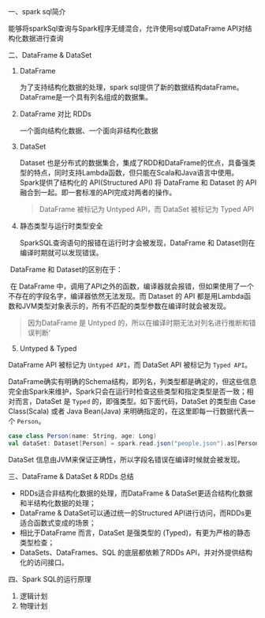 一、spark sql简介

能够将sparkSql查询与Spark程序无缝混合，允许使用sql或DataFrame API对结构化数据进行查询

二、DataFrame & DataSet

1. DataFrame

   为了支持结构化数据的处理，spark sql提供了新的数据结构dataFrame。DataFrame是一个具有列名组成的数据集。

2. DataFrame 对比 RDDs

   一个面向结构化数据、一个面向非结构化数据

3. DataSet

   Dataset 也是分布式的数据集合，集成了RDD和DataFrame的优点，具备强类型的特点，同时支持Lambda函数，但只能在Scala和Java语言中使用。Spark提供了结构化的 API(Structured API) 将 DataFrame 和 Dataset 的 API 融合到一起。即一套标准的API完成对两者的操作。

   > DataFrame 被标记为 Untyped API，而 DataSet 被标记为 Typed API

4. 静态类型与运行时类型安全

   SparkSQL查询语句的报错在运行时才会被发现，DataFrame 和 Dataset则在编译时期就可以发现错误。

​		DataFrame 和 Dataset的区别在于：

​			在 DataFrame 中，调用了API之外的函数，编译器就会报错，但如果使用了一个不存在的字段名字，编译器依然无法发现。而			Dataset 的 API 都是用Lambda函数和JVM类型对象表示的，所有不匹配的类型参数在编译时就会被发现。

   >因为DataFrame 是 Untyped 的，所以在编译时期无法对列名进行推断和错误判断‘

5.  Untyped & Typed

   DataFrame API 被标记为 `Untyped API`，而 DataSet API 被标记为 `Typed API`。

   DataFrame确实有明确的Schema结构，即列名，列类型都是确定的，但这些信息完全由Spark来维护，Spark只会在运行时检查这些类型和指定类型是否一致；相对而言，DataSet 是 `Typed` 的，即强类型。如下面代码，DataSet 的类型由 Case Class(Scala) 或者 Java Bean(Java) 来明确指定的，在这里即每一行数据代表一个 `Person`。

   ~~~scala
   case class Person(name: String, age: Long)
   val dataSet: Dataset[Person] = spark.read.json("people.json").as[Person]
   ~~~

   DataSet 信息由JVM来保证正确性，所以字段名错误在编译时候就会被发现。

三、DataFrame & DataSet & RDDs 总结

* RDDs适合非结构化数据的处理，而DataFrame & DataSet更适合结构化数据和半结构化数据的处理；
* DataFrame & DataSet可以通过统一的Structured API进行访问，而RDDs更适合函数式变成的场景；
* 相比于DataFrame 而言，DataSet 是强类型的 (Typed)，有更为严格的静态类型检查；
* DataSets、DataFrames、SQL 的底层都依赖了RDDs API，并对外提供结构化的访问接口。

四、Spark SQL的运行原理

1. 逻辑计划
2. 物理计划